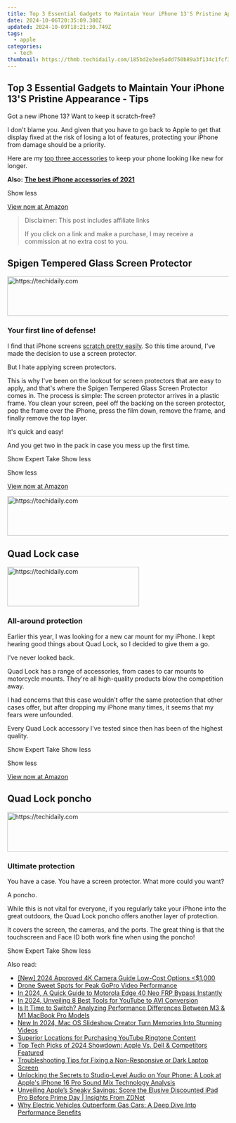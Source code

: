 ```yaml
---
title: Top 3 Essential Gadgets to Maintain Your iPhone 13'S Pristine Appearance - Tips
date: 2024-10-06T20:35:09.380Z
updated: 2024-10-09T18:21:30.749Z
tags:
  - apple
categories:
  - tech
thumbnail: https://thmb.techidaily.com/185bd2e3ee5add750b89a3f134c1fcf3132bd93146cc3a0d22887acdb0a82b64.jpg
---
```


## Top 3 Essential Gadgets to Maintain Your iPhone 13'S Pristine Appearance - Tips

Got a new iPhone 13? Want to keep it scratch-free?

I don't blame you. And given that you have to go back to Apple to get that display fixed at the risk of losing a lot of features, protecting your iPhone from damage should be a priority.

Here are my [top three accessories](https://www.zdnet.com/article/iphone-accessories-three-of-the-best-and-most-indispensable/) to keep your phone looking like new for longer.

**Also:** [**The best iPhone accessories of 2021**](https://www.zdnet.com/article/iphone-accessories-three-of-the-best-and-most-indispensable/)

Show less 

[View now at Amazon](https://buy.geni.us/Proxy.ashx?TSID=368250&GR%5FURL=https%3A%2F%2Fwww.amazon.com%2FSpigen-Tempered-Protector-Glas-tR-designed%2Fdp%2FB095RTJH1M%3Ftag%3Dzd-buy-button-20%26ascsubtag%3D%5F%5FCOM%5FCLICK%5FID%5F%5F%7C156fbf78-5d9a-4d20-854e-c204fb982f4a%7Cdtp&dtb=1)

>  Disclaimer: This post includes affiliate links
>
>  If you click on a link and make a purchase, I may receive a commission at no extra cost to you.
>

## Spigen Tempered Glass Screen Protector

<!-- affiliate ads begin -->
<a href="https://review-au.sjv.io/c/5597632/2135316/14409" target="_top" id="2135316">
  <img src="//a.impactradius-go.com/display-ad/14409-2135316" border="0" alt="https://techidaily.com" width="728" height="90"/>
</a>
<img height="0" width="0" src="https://review-au.sjv.io/i/5597632/2135316/14409" style="position:absolute;visibility:hidden;" border="0" />
<!-- affiliate ads end -->

### Your first line of defense!

I find that iPhone screens [scratch pretty easily](https://www.zdnet.com/article/i-want-an-iphone-that-doesnt-do-this/). So this time around, I've made the decision to use a screen protector.

But I hate applying screen protectors.

This is why I've been on the lookout for screen protectors that are easy to apply, and that's where the Spigen Tempered Glass Screen Protector comes in. The process is simple: The screen protector arrives in a plastic frame. You clean your screen, peel off the backing on the screen protector, pop the frame over the iPhone, press the film down, remove the frame, and finally remove the top layer.

It's quick and easy!

And you get two in the pack in case you mess up the first time. 

Show Expert Take Show less 

Show less 

[View now at Amazon](https://buy.geni.us/Proxy.ashx?TSID=368250&GR%5FURL=https%3A%2F%2Fwww.amazon.com%2Fstores%2FQUAD%2BLOCK%2Fpage%2F45393881-C3E5-4D67-893E-0889C7E8D362%3Ftag%3Dzd-buy-button-20%26ascsubtag%3D%5F%5FCOM%5FCLICK%5FID%5F%5F%7C156fbf78-5d9a-4d20-854e-c204fb982f4a%7Cdtp&dtb=1)

<!-- affiliate ads begin -->
<a href="https://appsumo.8odi.net/c/5597632/2094477/7443" target="_top" id="2094477">
  <img src="//a.impactradius-go.com/display-ad/7443-2094477" border="0" alt="https://techidaily.com" width="728" height="90"/>
</a>
<img height="0" width="0" src="https://appsumo.8odi.net/i/5597632/2094477/7443" style="position:absolute;visibility:hidden;" border="0" />
<!-- affiliate ads end -->

## Quad Lock case

<!-- affiliate ads begin -->
<a href="https://aligracehair.sjv.io/c/5597632/2036496/19272" target="_top" id="2036496">
  <img src="//a.impactradius-go.com/display-ad/19272-2036496" border="0" alt="https://techidaily.com" width="300" height="90"/>
</a>
<img height="0" width="0" src="https://aligracehair.sjv.io/i/5597632/2036496/19272" style="position:absolute;visibility:hidden;" border="0" />
<!-- affiliate ads end -->

### All-around protection

Earlier this year, I was looking for a new car mount for my iPhone. I kept hearing good things about Quad Lock, so I decided to give them a go.

I've never looked back.

Quad Lock has a range of accessories, from cases to car mounts to motorcycle mounts. They're all high-quality products blow the competition away.

I had concerns that this case wouldn't offer the same protection that other cases offer, but after dropping my iPhone many times, it seems that my fears were unfounded.

Every Quad Lock accessory I've tested since then has been of the highest quality.

Show Expert Take Show less 

Show less 

[View now at Amazon](https://buy.geni.us/Proxy.ashx?TSID=368250&GR%5FURL=https%3A%2F%2Fwww.amazon.com%2FQuad-Lock-Poncho-iPhone-Pro%2Fdp%2FB08NVL32M8%2F%3Ftag%3Dzd-buy-button-20%26ascsubtag%3D%5F%5FCOM%5FCLICK%5FID%5F%5F%7C156fbf78-5d9a-4d20-854e-c204fb982f4a%7Cdtp&dtb=1)

## Quad Lock poncho

<!-- affiliate ads begin -->
<a href="https://appsumo.8odi.net/c/5597632/2137411/7443" target="_top" id="2137411">
  <img src="//a.impactradius-go.com/display-ad/7443-2137411" border="0" alt="https://techidaily.com" width="600" height="90"/>
</a>
<img height="0" width="0" src="https://appsumo.8odi.net/i/5597632/2137411/7443" style="position:absolute;visibility:hidden;" border="0" />
<!-- affiliate ads end -->

### Ultimate protection

You have a case. You have a screen protector. What more could you want?

A poncho.

While this is not vital for everyone, if you regularly take your iPhone into the great outdoors, the Quad Lock poncho offers another layer of protection.

It covers the screen, the cameras, and the ports. The great thing is that the touchscreen and Face ID both work fine when using the poncho!

Show Expert Take Show less

<ins class="adsbygoogle"
     style="display:block"
     data-ad-format="autorelaxed"
     data-ad-client="ca-pub-7571918770474297"
     data-ad-slot="1223367746"></ins>

<ins class="adsbygoogle"
     style="display:block"
     data-ad-client="ca-pub-7571918770474297"
     data-ad-slot="8358498916"
     data-ad-format="auto"
     data-full-width-responsive="true"></ins>

<span class="atpl-alsoreadstyle">Also read:</span>
<div><ul>
<li><a href="https://fox-cloud.techidaily.com/new-2024-approved-4k-camera-guide-low-cost-options-(1000/"><u>[New] 2024 Approved 4K Camera Guide Low-Cost Options <$1,000</u></a></li>
<li><a href="https://fox-http.techidaily.com/drone-sweet-spots-for-peak-gopro-video-performance/"><u>Drone Sweet Spots for Peak GoPro Video Performance</u></a></li>
<li><a href="https://android-frp.techidaily.com/in-2024-a-quick-guide-to-motorola-edge-40-neo-frp-bypass-instantly-by-drfone-android/"><u>In 2024, A Quick Guide to Motorola Edge 40 Neo FRP Bypass Instantly</u></a></li>
<li><a href="https://youtube-lab.techidaily.com/24-unveiling-8-best-tools-for-youtube-to-avi-conversion/"><u>In 2024, Unveiling 8 Best Tools for YouTube to AVI Conversion</u></a></li>
<li><a href="https://tech-hub.techidaily.com/is-it-time-to-switch-analyzing-performance-differences-between-m3-and-m1-macbook-pro-models/"><u>Is It Time to Switch? Analyzing Performance Differences Between M3 & M1 MacBook Pro Models</u></a></li>
<li><a href="https://smart-video-editing.techidaily.com/new-in-2024-mac-os-slideshow-creator-turn-memories-into-stunning-videos/"><u>New In 2024, Mac OS Slideshow Creator Turn Memories Into Stunning Videos</u></a></li>
<li><a href="https://fox-http.techidaily.com/superior-locations-for-purchasing-youtube-ringtone-content/"><u>Superior Locations for Purchasing YouTube Ringtone Content</u></a></li>
<li><a href="https://tech-hub.techidaily.com/top-tech-picks-of-2024-showdown-apple-vs-dell-and-competitors-featured/"><u>Top Tech Picks of 2024 Showdown: Apple Vs. Dell & Competitors Featured</u></a></li>
<li><a href="https://common-error.techidaily.com/troubleshooting-tips-for-fixing-a-non-responsive-or-dark-laptop-screen/"><u>Troubleshooting Tips for Fixing a Non-Responsive or Dark Laptop Screen</u></a></li>
<li><a href="https://tech-hub.techidaily.com/unlocking-the-secrets-to-studio-level-audio-on-your-phone-a-look-at-apples-iphone-16-pro-sound-mix-technology-analysis/"><u>Unlocking the Secrets to Studio-Level Audio on Your Phone: A Look at Apple's iPhone 16 Pro Sound Mix Technology Analysis</u></a></li>
<li><a href="https://tech-hub.techidaily.com/unveiling-apples-sneaky-savings-score-the-elusive-discounted-ipad-pro-before-prime-day-insights-from-zdnet/"><u>Unveiling Apple’s Sneaky Savings: Score the Elusive Discounted iPad Pro Before Prime Day | Insights From ZDNet</u></a></li>
<li><a href="https://techno-recovery.techidaily.com/why-electric-vehicles-outperform-gas-cars-a-deep-dive-into-performance-benefits/"><u>Why Electric Vehicles Outperform Gas Cars: A Deep Dive Into Performance Benefits</u></a></li>
</ul></div>

